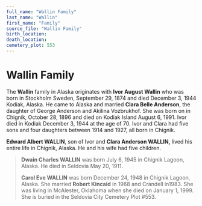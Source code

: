 ```yaml
---
full_name: "Wallin Family"
last_name: "Wallin"
first_name: "Family"
source_file: "Wallin Family"
birth_location:
death_location:
cemetery_plot: 553
---
```

# Wallin Family

The **Wallin** family in Alaska originates with **Ivor August Wallin**
who was born in Stockholm Sweden, September 29, 1874 and died December
3, 1944 Kodiak, Alaska. He came to Alaska and married **Clara Belle
Anderson**, the daughter of George Anderson and Akilina Vozbrukhof. She
was born on in Chignik, October 28, 1896 and died on Kodiak Island
August 6, 1991. Ivor died in Kodiak December 3, 1944 at the age of 70.
Ivor and Clara had five sons and four daughters between 1914 and 1927,
all born in Chignik.

**Edward Albert WALLIN**, son of Ivor and **Clara Anderson WALLIN,**
lived his entire life in Chignik, Alaska. He and his wife had five
children.

> **Dwain Charles WALLIN** was born July 6, 1945 in Chignik Lagoon,
> Alaska. He died in Seldovia May 20, 1911.
> 
> **Carol Eve WALLIN** was born December 24, 1948 in Chignik Lagoon,
> Alaska. She married **Robert Kincaid** in 1968 and Crandell in1983.
> She was living in McAlester, Oklahoma when she died on January 1,
> 1999. She is buried in the Seldovia City Cemetery Plot \#553.

